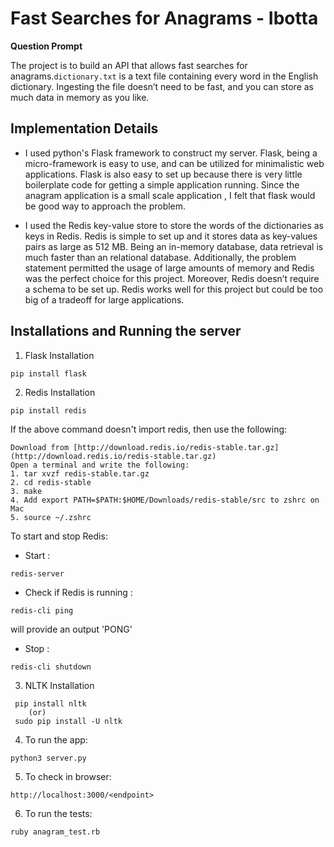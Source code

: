 # Fast Searches for Anagrams - Ibotta 

**Question Prompt** 

The project is to build an API that allows fast searches for anagrams.`dictionary.txt` is a text file containing every word in the English dictionary. Ingesting the file doesn’t need to be fast, and you can store as much data in memory as you like.

## Implementation Details

- I used python's Flask framework to construct my server. Flask, being a micro-framework  is easy to use, and can be utilized for minimalistic web applications. Flask is also easy to set up because there is very little boilerplate code for getting a simple application running. Since the anagram application is a small scale application , I felt that flask would be good way to approach the problem.

- I used the Redis key-value store to store the words of the dictionaries as keys in Redis. Redis is simple to set up and it stores data as key-values pairs as large as 512 MB. Being an in-memory database, data retrieval is much faster than an relational database. Additionally, the problem statement permitted the usage of large amounts of memory and Redis was the perfect choice for this project. Moreover, Redis doesn’t require a schema to be set up. Redis works well for this project but could be too big of a tradeoff for large applications. 


## Installations and Running the server

1. Flask Installation

```{bash}
pip install flask
```

2. Redis Installation 

```{bash}
pip install redis 
```
If the above command doesn't import redis, then use the following:

```{bash}
Download from [http://download.redis.io/redis-stable.tar.gz](http://download.redis.io/redis-stable.tar.gz)
Open a terminal and write the following:
1. tar xvzf redis-stable.tar.gz
2. cd redis-stable
3. make
4. Add export PATH=$PATH:$HOME/Downloads/redis-stable/src to zshrc on Mac
5. source ~/.zshrc
```
To start and stop Redis:

- Start : 
```{bash} 
redis-server 
```
- Check if Redis is running : 
```{bash} 
redis-cli ping
``` 
will provide an output 'PONG'

- Stop : 
```{bash}
redis-cli shutdown
```

3. NLTK Installation

```{bash}
 pip install nltk 
    (or)
 sudo pip install -U nltk
```
4. To run the app:

```{bash}
python3 server.py
```
5. To check in browser:

```{bash}
http://localhost:3000/<endpoint>
```

6. To run the tests:

```{bash}
ruby anagram_test.rb
```








